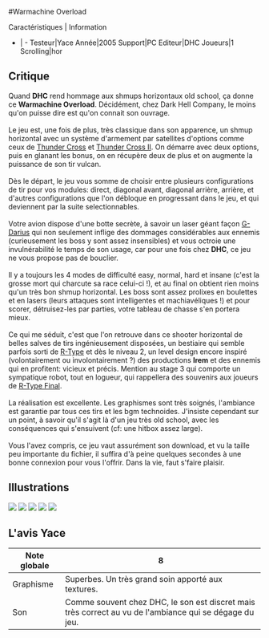 #Warmachine Overload

Caractéristiques | Information
- | -
Testeur|Yace
Année|2005
Support|PC
Editeur|DHC
Joueurs|1
Scrolling|hor

## Critique
Quand <b>DHC</b> rend hommage aux shmups horizontaux old school, ça donne ce <b>Warmachine Overload</b>. Décidément, chez Dark Hell Company, le moins qu'on puisse dire est qu'on connait son ouvrage.<br/><br/>Le jeu est, une fois de plus, très classique dans son apparence, un shmup horizontal avec un système d'armement par satellites d'options comme ceux de <a href="index.php?page=fiche&id=799">Thunder Cross</a> et <a href="index.php?page=fiche&id=214">Thunder Cross II</a>. On démarre avec deux options, puis en glanant les bonus, on en récupère deux de plus et on augmente la puissance de son tir vulcan.<br/><br/>Dès le départ, le jeu vous somme de choisir entre plusieurs configurations de tir pour vos modules: direct, diagonal avant, diagonal arrière, arrière, et d'autres configurations que l'on débloque en progressant dans le jeu, et qui deviennent par la suite selectionnables.<br/><br/>Votre avion dispose d'une botte secrète, à savoir un laser géant façon <a href="index.php?page=fiche&id=389">G-Darius</a> qui non seulement inflige des dommages considérables aux ennemis (curieusement les boss y sont assez insensibles) et vous octroie une invulnérabilité le temps de son usage, car pour une fois chez <b>DHC</b>, ce jeu ne vous propose pas de bouclier.<br/><br/>Il y a toujours les 4 modes de difficulté easy, normal, hard et insane (c'est la grosse mort qui charcute sa race celui-ci !), et au final on obtient rien moins qu'un très bon shmup horizontal. Les boss sont assez prolixes en boulettes et en lasers (leurs attaques sont intelligentes et machiavéliques !) et pour scorer, détruisez-les par parties, votre tableau de chasse s'en portera mieux.<br/><br/>Ce qui me séduit, c'est que l'on retrouve dans ce shooter horizontal de belles salves de tirs ingénieusement disposées, un bestiaire qui semble parfois sorti de <a href="index.php?page=fiche&id=17">R-Type</a> et dès le niveau 2, un level design encore inspiré (volontairement ou involontairement ?) des productions <b>Irem</b> et des ennemis qui en profitent: vicieux et précis. Mention au stage 3 qui comporte un sympatique robot, tout en logueur, qui rappellera des souvenirs aux joueurs de <a href="index.php?page=fiche&id=350">R-Type Final</a>.<br/><br/>La réalisation est excellente. Les graphismes sont très soignés, l'ambiance est garantie par tous ces tirs et les bgm technoides. J'insiste cependant sur un  point, à savoir qu'il s'agit là d'un jeu très old school, avec les conséquences qui s'ensuivent (cf: une hitbox assez large).<br/><br/>Vous l'avez compris, ce jeu vaut assurément son download, et vu la taille peu importante du fichier, il suffira d'à peine quelques secondes à une bonne connexion pour vous l'offrir. Dans la vie, faut s'faire plaisir.

## Illustrations
![](http://www.shmup.com/images/thumbs/img_fiche_1_1051.jpg)
![](http://www.shmup.com/images/thumbs/img_fiche_2_1051.jpg)
![](http://www.shmup.com/images/thumbs/img_fiche_3_1051.jpg)
![](http://www.shmup.com/images/thumbs/)
![](http://www.shmup.com/images/thumbs/)

## L'avis Yace
Note globale|8
-|-
Graphisme|Superbes. Un très grand soin apporté aux textures.
Son|Comme souvent chez DHC, le son est discret mais très correct au vu de l'ambiance qui se dégage du jeu.
